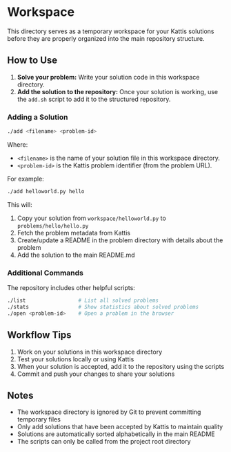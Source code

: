 # Workspace

This directory serves as a temporary workspace for your Kattis solutions before they are properly organized into the main repository structure.

## How to Use

1. **Solve your problem:** Write your solution code in this workspace directory.
2. **Add the solution to the repository:** Once your solution is working, use the `add.sh` script to add it to the structured repository.

### Adding a Solution

```bash
./add <filename> <problem-id>
```

Where:
- `<filename>` is the name of your solution file in this workspace directory.
- `<problem-id>` is the Kattis problem identifier (from the problem URL).

For example:
```bash
./add helloworld.py hello
```

This will:
1. Copy your solution from `workspace/helloworld.py` to `problems/hello/hello.py`
2. Fetch the problem metadata from Kattis
3. Create/update a README in the problem directory with details about the problem
4. Add the solution to the main README.md

### Additional Commands

The repository includes other helpful scripts:

```bash
./list                 # List all solved problems
./stats                # Show statistics about solved problems
./open <problem-id>    # Open a problem in the browser
```

## Workflow Tips

1. Work on your solutions in this workspace directory
2. Test your solutions locally or using Kattis
3. When your solution is accepted, add it to the repository using the scripts
4. Commit and push your changes to share your solutions

## Notes

- The workspace directory is ignored by Git to prevent committing temporary files
- Only add solutions that have been accepted by Kattis to maintain quality
- Solutions are automatically sorted alphabetically in the main README
- The scripts can only be called from the project root directory
